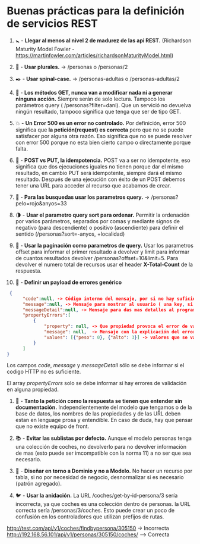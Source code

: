 # Buenas prácticas para la definición de servicios REST

1. :baby_symbol: - **Llegar al menos al nivel 2 de madurez de las api REST.** 
(Richardson Maturity Model Fowler - https://martinfowler.com/articles/richardsonMaturityModel.html)

1. :restroom: - **Usar plurales.** 
-> /personas o /personas/2

1. :black_nib: - **Usar spinal-case.** 
-> /personas-adultas o /personas-adultas/2

1. :anger: - **Los métodos GET, nunca van a modificar nada ni a generar ninguna acción.**
Siempre serán de solo lectura. Tampoco los parámetros query ( /personas?filter=dani). Que un servició no devuelva ningún resultado, tampoco significa que tenga que ser de tipo GET.

1. :boom: - **Un Error 500 es un error no controlado.** 
Por definición, error 500 significa que **la petición(request) es correcta** pero que no se puede satisfacer por alguna otra razón. Eso significa que no se puede resolver con error 500 porque no esta bien cierto campo o directamente porque falta.

1. :muscle: - **POST vs PUT, la idempotencia.** 
POST va a ser no idempotente, eso significa que dos ejecuciones iguales no tienen porque dar el mismo resultado, en cambio PUT será idempotente, siempre dará el mismo resultado. Después de una ejecución con éxito de un POST debemos tener una URL para acceder al recurso que acabamos de crear.

1. :eyes: - **Para las busquedas usar los parametros query.** -> /personas?pelo=rojo&anyos=33

1. :last_quarter_moon: - **Usar el parametro query sort para ordenar.** 
Permitir la ordenación por varios parámetros, separados por comas y mediante signos de negativo (para descendiente) o positivo (ascendiente) para definir el sentido (/personas?sort=-anyos, +localidad)

1. :page_facing_up: - **Usar la paginación como parametros de query.** 
Usar los parametros offset para informar el primer resultado a devolver y limit para informar de cuantos resultados devolver /personas?offset=10&limit=5. Para devolver el numero total de recursos usar el header **X-Total-Count** de la respuesta.

1. :bug: - **Definir un payload de errores genérico**
```JSON
 {
      "code":null, -> Código interno del mensaje, por si no hay suficiente con el codigo de respuesta HTTP
      "message":null, -> Mensaje para mostrar al usuario ( una key, si hay i18n )
      "messageDetail":null, -> Mensaje para das mas detalles al programador, no se va a mostrar
      "propertyErrors":[
          {
              "property": null, -> Que propiedad provoca el error de validación
              "message": null,  -> Mensaje con la explicación del error para la propiedad en concreto
              "values": [{"peso": 0}, {"alto": 3}] -> valores que se van a interpolar dentro del mensaje ( por ejemplo "el valor de peso debe ser superior a 0 Kg")
          }
      ]
}
```

Los campos *code*, *message* y *messageDetail* sólo se debe informar si el codigo HTTP no es suficiente.

El array *propertyErrors* solo se debe informar si hay errores de validación en alguna propiedad.

1. :closed_book: - **Tanto la petición como la respuesta se tienen que entender sin documentación.** 
Independientemente del modelo que tengamos o de la base de datos, los nombres de las propiedades y de las URL deben estan en lenguage prosa y entendible. En caso de duda, hay que pensar que no existe equipo de front.

1. :books:	- **Evitar las sublistas por defecto.** Aunque el modelo personas tenga una colección de coches, no devolverlo para no devolver información de mas (esto puede ser imcompatible con la norma 11) a no ser que sea necesario.

1. :gem: - **Diseñar en torno a Dominio y no a Modelo.** 
No hacer un recurso por tabla, si no por necesidad de negocio, desnormalizar si es necesario (patrón agregado).

1. :bird:	- **Usar la anidación.** 
La URL /coches/get-by-id-persona/3 sería incorrecta, ya que coches es una colección dentro de personas. la URL correcta sería /personas/3/coches.
Esto puede crear un poco de confusión en los controladores que utilizan prefijos de rutas.


http://test.com/api/v1/coches/findbypersona/305150 -> Incorrecta
http://192.168.56.101/api/v1/personas/305150/coches/ --> Correcta